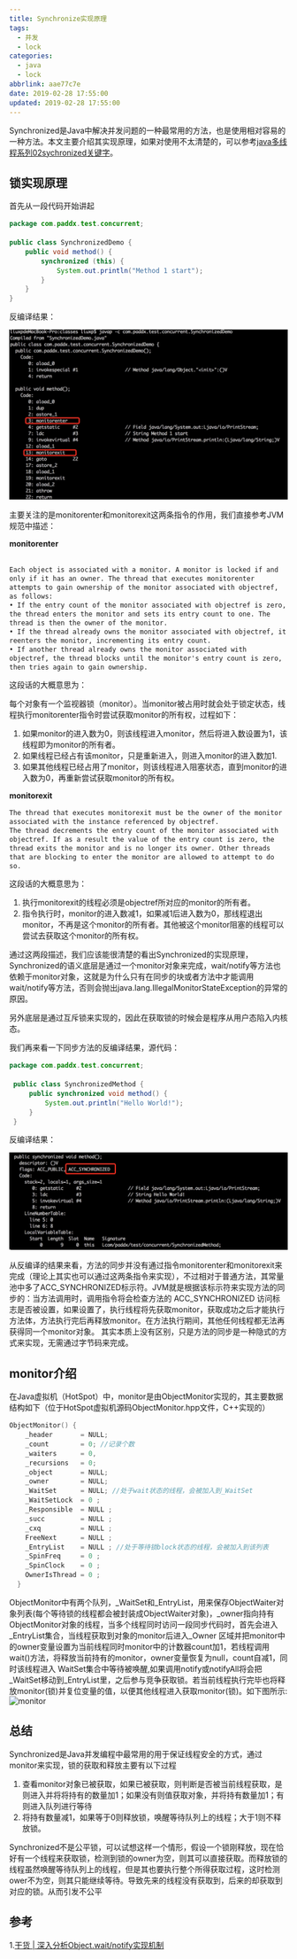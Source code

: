 ```yaml
---
title: Synchronize实现原理
tags:
  - 并发
  - lock 
categories:
  - java
  - lock
abbrlink: aae77c7e
date: 2019-02-28 17:55:00
updated: 2019-02-28 17:55:00
---
```


Synchronized是Java中解决并发问题的一种最常用的方法，也是使用相对容易的一种方法。本文主要介绍其实现原理，如果对使用不太清楚的，可以参考[java多线程系列02sychronized关键字](/archives/aa8f827d.html)。

<!-- more -->

## 锁实现原理

首先从一段代码开始讲起


```java
package com.paddx.test.concurrent;

public class SynchronizedDemo {
    public void method() {
        synchronized (this) {
            System.out.println("Method 1 start");
        }
    }
}
```

反编译结果：

![upload successful](/images/pasted-152.png)

主要关注的是monitorenter和monitorexit这两条指令的作用，我们直接参考JVM规范中描述：

**monitorenter**

```text

Each object is associated with a monitor. A monitor is locked if and only if it has an owner. The thread that executes monitorenter attempts to gain ownership of the monitor associated with objectref, as follows:
• If the entry count of the monitor associated with objectref is zero, the thread enters the monitor and sets its entry count to one. The thread is then the owner of the monitor.
• If the thread already owns the monitor associated with objectref, it reenters the monitor, incrementing its entry count.
• If another thread already owns the monitor associated with objectref, the thread blocks until the monitor's entry count is zero, then tries again to gain ownership.

```

这段话的大概意思为：

每个对象有一个监视器锁（monitor）。当monitor被占用时就会处于锁定状态，线程执行monitorenter指令时尝试获取monitor的所有权，过程如下：

1. 如果monitor的进入数为0，则该线程进入monitor，然后将进入数设置为1，该线程即为monitor的所有者。
2. 如果线程已经占有该monitor，只是重新进入，则进入monitor的进入数加1.
3. 如果其他线程已经占用了monitor，则该线程进入阻塞状态，直到monitor的进入数为0，再重新尝试获取monitor的所有权。

**monitorexit**

```
The thread that executes monitorexit must be the owner of the monitor associated with the instance referenced by objectref.
The thread decrements the entry count of the monitor associated with objectref. If as a result the value of the entry count is zero, the thread exits the monitor and is no longer its owner. Other threads that are blocking to enter the monitor are allowed to attempt to do so.
```

这段话的大概意思为：

1. 执行monitorexit的线程必须是objectref所对应的monitor的所有者。
2. 指令执行时，monitor的进入数减1，如果减1后进入数为0，那线程退出monitor，不再是这个monitor的所有者。其他被这个monitor阻塞的线程可以尝试去获取这个monitor的所有权。 


通过这两段描述，我们应该能很清楚的看出Synchronized的实现原理，Synchronized的语义底层是通过一个monitor对象来完成，wait/notify等方法也依赖于monitor对象，这就是为什么只有在同步的块或者方法中才能调用wait/notify等方法，否则会抛出java.lang.IllegalMonitorStateException的异常的原因。


另外底层是通过互斥锁来实现的，因此在获取锁的时候会是程序从用户态陷入内核态。


我们再来看一下同步方法的反编译结果，源代码：

```java
package com.paddx.test.concurrent;
 
 public class SynchronizedMethod {
     public synchronized void method() {
         System.out.println("Hello World!");
     }
 }
```

反编译结果：

![upload successful](/images/pasted-153.png)

从反编译的结果来看，方法的同步并没有通过指令monitorenter和monitorexit来完成（理论上其实也可以通过这两条指令来实现），不过相对于普通方法，其常量池中多了ACC_SYNCHRONIZED标示符。JVM就是根据该标示符来实现方法的同步的：当方法调用时，调用指令将会检查方法的 ACC_SYNCHRONIZED 访问标志是否被设置，如果设置了，执行线程将先获取monitor，获取成功之后才能执行方法体，方法执行完后再释放monitor。在方法执行期间，其他任何线程都无法再获得同一个monitor对象。 其实本质上没有区别，只是方法的同步是一种隐式的方式来实现，无需通过字节码来完成。


## monitor介绍

在Java虚拟机（HotSpot）中，monitor是由ObjectMonitor实现的，其主要数据结构如下（位于HotSpot虚拟机源码ObjectMonitor.hpp文件，C++实现的）

```c++
ObjectMonitor() {
    _header       = NULL;
    _count        = 0; //记录个数
    _waiters      = 0,
    _recursions   = 0;
    _object       = NULL;
    _owner        = NULL;
    _WaitSet      = NULL; //处于wait状态的线程，会被加入到_WaitSet
    _WaitSetLock  = 0 ;
    _Responsible  = NULL ;
    _succ         = NULL ;
    _cxq          = NULL ;
    FreeNext      = NULL ;
    _EntryList    = NULL ; //处于等待锁block状态的线程，会被加入到该列表
    _SpinFreq     = 0 ;
    _SpinClock    = 0 ;
    OwnerIsThread = 0 ;
  }
```

ObjectMonitor中有两个队列，_WaitSet和_EntryList，用来保存ObjectWaiter对象列表(每个等待锁的线程都会被封装成ObjectWaiter对象)，_owner指向持有ObjectMonitor对象的线程，当多个线程同时访问一段同步代码时，首先会进入_EntryList集合，当线程获取到对象的monitor后进入_Owner 区域并把monitor中的owner变量设置为当前线程同时monitor中的计数器count加1，若线程调用wait()方法，将释放当前持有的monitor，owner变量恢复为null，count自减1，同时该线程进入 WaitSet集合中等待被唤醒,如果调用notify或notifyAll将会把_WaitSet移动到_EntryList里，之后参与竞争获取锁。若当前线程执行完毕也将释放monitor(锁)并复位变量的值，以便其他线程进入获取monitor(锁)。如下图所示:
![monitor](https://cdn.jsdelivr.net/gh/fengxiu/img/20220423121701.png)

## 总结

Synchronized是Java并发编程中最常用的用于保证线程安全的方式，通过monitor来实现，锁的获取和释放主要有以下过程

1. 查看monitor对象已被获取，如果已被获取，则判断是否被当前线程获取，是则进入并将将持有的数量加1；如果没有则值获取对象，并将持有数量加1；有则进入队列进行等待
2. 将持有数量减1，如果等于0则释放锁，唤醒等待队列上的线程；大于1则不释放锁。

Synchronized不是公平锁，可以试想这样一个情形，假设一个锁刚释放，现在恰好有一个线程来获取锁，检测到锁的owner为空，则其可以直接获取。而释放锁的线程虽然唤醒等待队列上的线程，但是其也要执行整个所得获取过程，这时检测ower不为空，则其只能继续等待。导致先来的线程没有获取到，后来的却获取到对应的锁。从而引发不公平

## 参考

1.[干货 | 深入分析Object.wait/notify实现机制](https://cloud.tencent.com/developer/article/1063043)